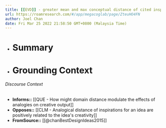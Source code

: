 ```yaml
---
title: [[EVD]] - greater mean and max conceptual distance of cited inspirations was associated with lower probability of a concept being shortlisted across 12 social innovation design challenges - [[@chanBestDesignIdeas2015]]
url: https://roamresearch.com/#/app/megacoglab/page/ZteuHO4FN
author: Joel Chan
date: Fri Mar 25 2022 21:58:50 GMT+0800 (Malaysia Time)
---
```


- # Summary
- # Grounding Context

###### Discourse Context

- **Informs::** [[QUE - How might domain distance modulate the effects of analogies on creative output]]
- **Opposes::** [[CLM - Analogical distance of inspirations for an idea are positively related to the idea's creativity]]
- **FromSource::** [[@chanBestDesignIdeas2015]]
